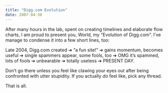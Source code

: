 ```yaml
---
title: "Digg.com Evolution"
date: 2007-04-30
---
```


After many hours in the lab, spent on creating timelines and elaborate flow charts, I am proud to present you, World, my “Evolution of Digg.com”. I’ve manage to condense it into a few short lines, too:

Late 2004, Digg.com created ➔ “a fun site!” ➔ gains momentum, becomes useful
➔ single spammers appear, some fools, too ➔ OMG it’s spammed, lots of fools ➔
unbearable ➔ totally useless ➔ PRESENT DAY.

Don’t go there unless you feel like clawing your eyes out after being confronted with utter stupidity. If you actually _do_ feel like, pick any thread.

That is all.

